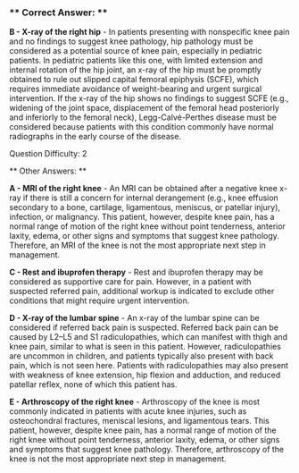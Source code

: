 ### ** Correct Answer: **

**B - X-ray of the right hip** - In patients presenting with nonspecific knee pain and no findings to suggest knee pathology, hip pathology must be considered as a potential source of knee pain, especially in pediatric patients. In pediatric patients like this one, with limited extension and internal rotation of the hip joint, an x-ray of the hip must be promptly obtained to rule out slipped capital femoral epiphysis (SCFE), which requires immediate avoidance of weight-bearing and urgent surgical intervention. If the x-ray of the hip shows no findings to suggest SCFE (e.g., widening of the joint space, displacement of the femoral head posteriorly and inferiorly to the femoral neck), Legg-Calvé-Perthes disease must be considered because patients with this condition commonly have normal radiographs in the early course of the disease.

Question Difficulty: 2

** Other Answers: **

**A - MRI of the right knee** - An MRI can be obtained after a negative knee x-ray if there is still a concern for internal derangement (e.g., knee effusion secondary to a bone, cartilage, ligamentous, meniscus, or patellar injury), infection, or malignancy. This patient, however, despite knee pain, has a normal range of motion of the right knee without point tenderness, anterior laxity, edema, or other signs and symptoms that suggest knee pathology. Therefore, an MRI of the knee is not the most appropriate next step in management.

**C - Rest and ibuprofen therapy** - Rest and ibuprofen therapy may be considered as supportive care for pain. However, in a patient with suspected referred pain, additional workup is indicated to exclude other conditions that might require urgent intervention.

**D - X-ray of the lumbar spine** - An x-ray of the lumbar spine can be considered if referred back pain is suspected. Referred back pain can be caused by L2–L5 and S1 radiculopathies, which can manifest with thigh and knee pain, similar to what is seen in this patient. However, radiculopathies are uncommon in children, and patients typically also present with back pain, which is not seen here. Patients with radiculopathies may also present with weakness of knee extension, hip flexion and adduction, and reduced patellar reflex, none of which this patient has.

**E - Arthroscopy of the right knee** - Arthroscopy of the knee is most commonly indicated in patients with acute knee injuries, such as osteochondral fractures, meniscal lesions, and ligamentous tears. This patient, however, despite knee pain, has a normal range of motion of the right knee without point tenderness, anterior laxity, edema, or other signs and symptoms that suggest knee pathology. Therefore, arthroscopy of the knee is not the most appropriate next step in management.

